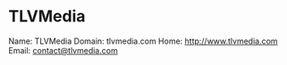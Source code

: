 
# TLVMedia

Name: TLVMedia
Domain: tlvmedia.com
Home: http://www.tlvmedia.com
Email: contact@tlvmedia.com
